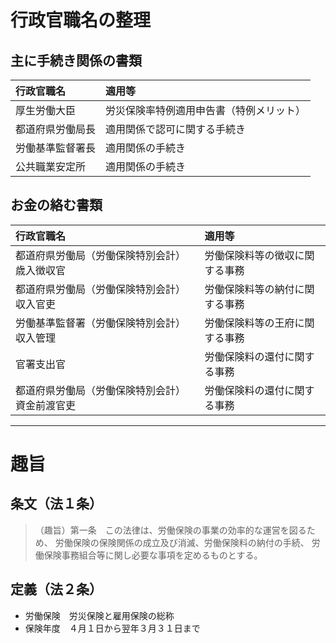 # 行政官職名の整理
## 主に手続き関係の書類
| 行政官職名| 適用等|
|:--- |:---|
|厚生労働大臣 |労災保険率特例適用申告書（特例メリット）|
|都道府県労働局長 |適用関係で認可に関する手続き|
|労働基準監督署長 |適用関係の手続き|
|公共職業安定所  |適用関係の手続き|

## お金の絡む書類
| 行政官職名| 適用等|
|:--- |:---|
|都道府県労働局（労働保険特別会計）歳入徴収官 |労働保険料等の徴収に関する事務|
|都道府県労働局（労働保険特別会計）収入官吏|労働保険料等の納付に関する事務|
|労働基準監督署（労働保険特別会計）収入管理|労働保険料等の王府に関する事務|
|官署支出官|労働保険料の還付に関する事務|
|都道府県労働局（労働保険特別会計）資金前渡官吏|労働保険料の還付に関する事務|

---

# 趣旨
## 条文（法１条）
> （趣旨）第一条　この法律は、労働保険の事業の効率的な運営を図るため、
> 労働保険の保険関係の成立及び消滅、労働保険料の納付の手続、
> 労働保険事務組合等に関し必要な事項を定めるものとする。

## 定義（法２条）
- 労働保険　労災保険と雇用保険の総称
- 保険年度　４月１日から翌年３月３１日まで

